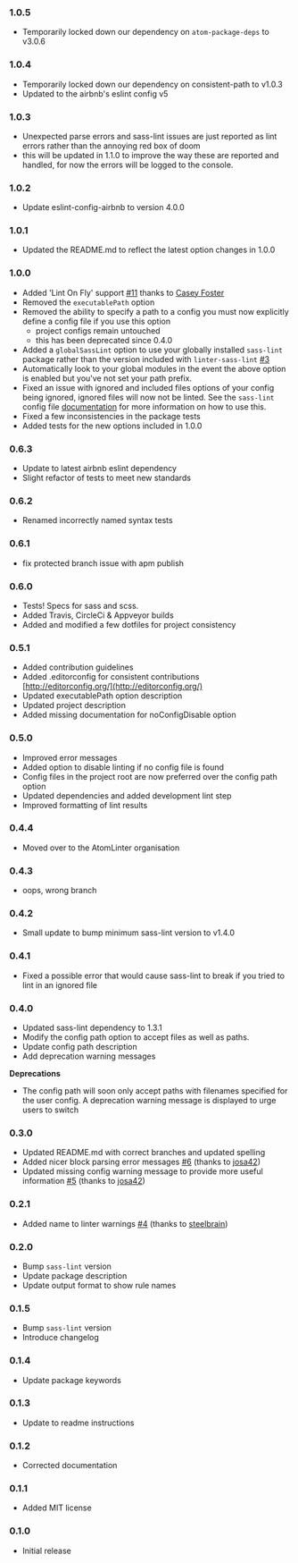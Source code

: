 ### 1.0.5
- Temporarily locked down our dependency on `atom-package-deps` to v3.0.6

### 1.0.4
- Temporarily locked down our dependency on consistent-path to v1.0.3
- Updated to the airbnb's eslint config v5

### 1.0.3
- Unexpected parse errors and sass-lint issues are just reported as lint errors rather than the annoying red box of doom
- this will be updated in 1.1.0 to improve the way these are reported and handled, for now the errors will be logged to the console.

### 1.0.2
- Update eslint-config-airbnb to version 4.0.0

### 1.0.1
- Updated the README.md to reflect the latest option changes in 1.0.0

### 1.0.0
- Added 'Lint On Fly' support [#11](https://github.com/AtomLinter/linter-sass-lint/issues/11) thanks to [Casey Foster](https://github.com/caseywebdev)
- Removed the `executablePath` option
- Removed the ability to specify a path to a config you must now explicitly define a config file if you use this option
  - project configs remain untouched
  - this has been deprecated since 0.4.0
- Added a `globalSassLint` option to use your globally installed `sass-lint` package rather than the version included with `linter-sass-lint` [#3](https://github.com/AtomLinter/linter-sass-lint/issues/3)
- Automatically look to your global modules in the event the above option is enabled but you've not set your path prefix.
- Fixed an issue with ignored and included files options of your config being ignored, ignored files will now not be linted. See the `sass-lint` config file [documentation](https://github.com/sasstools/sass-lint/tree/master/docs) for more information on how to use this.
- Fixed a few inconsistencies in the package tests
- Added tests for the new options included in 1.0.0

### 0.6.3
- Update to latest airbnb eslint dependency
- Slight refactor of tests to meet new standards

### 0.6.2
- Renamed incorrectly named syntax tests

### 0.6.1
- fix protected branch issue with apm publish

### 0.6.0
- Tests! Specs for sass and scss.
- Added Travis, CircleCi & Appveyor builds
- Added and modified a few dotfiles for project consistency

### 0.5.1
- Added contribution guidelines
- Added .editorconfig for consistent contributions [http://editorconfig.org/](http://editorconfig.org/)
- Updated executablePath option description
- Updated project description
- Added missing documentation for noConfigDisable option

### 0.5.0
- Improved error messages
- Added option to disable linting if no config file is found
- Config files in the project root are now preferred over the config path option
- Updated dependencies and added development lint step
- Improved formatting of lint results

### 0.4.4
- Moved over to the AtomLinter organisation

### 0.4.3
- oops, wrong branch

### 0.4.2
- Small update to bump minimum sass-lint version to v1.4.0

### 0.4.1
- Fixed a possible error that would cause sass-lint to break if you tried to lint in an ignored file

### 0.4.0
- Updated sass-lint dependency to 1.3.1
- Modify the config path option to accept files as well as paths.
- Update config path description
- Add deprecation warning messages

**Deprecations**

- The config path will soon only accept paths with filenames specified for the user config. A deprecation warning message is displayed to urge users to switch

### 0.3.0
- Updated README.md with correct branches and updated spelling
- Added nicer block parsing error messages [#6](https://github.com/DanPurdy/linter-sass-lint/pull/6) (thanks to [josa42](https://github.com/josa42))
- Updated missing config warning message to provide more useful information [#5](https://github.com/DanPurdy/linter-sass-lint/pull/5) (thanks to [josa42](https://github.com/josa42))

### 0.2.1
- Added name to linter warnings [#4](https://github.com/DanPurdy/linter-sass-lint/pull/4) (thanks to [steelbrain](https://github.com/steelbrain))

### 0.2.0

- Bump `sass-lint` version
- Update package description
- Update output format to show rule names

### 0.1.5

- Bump `sass-lint` version
- Introduce changelog

### 0.1.4

- Update package keywords

### 0.1.3

- Update to readme instructions

### 0.1.2

- Corrected documentation

### 0.1.1

- Added MIT license

### 0.1.0

- Initial release
